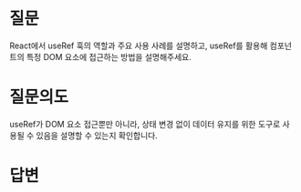 # 질문
React에서 useRef 훅의 역할과 주요 사용 사례를 설명하고, useRef를 활용해 컴포넌트의 특정 DOM 요소에 접근하는 방법을 설명해주세요.

# 질문의도
useRef가 DOM 요소 접근뿐만 아니라, 상태 변경 없이 데이터 유지를 위한 도구로 사용될 수 있음을 설명할 수 있는지 확인합니다.

# 답변